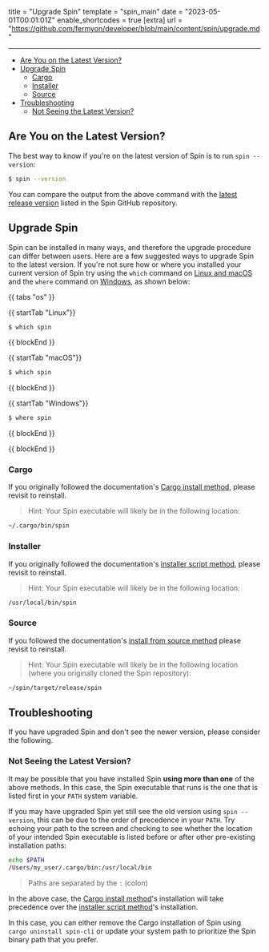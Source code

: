 title = "Upgrade Spin"
template = "spin_main"
date = "2023-05-01T00:01:01Z"
enable_shortcodes = true
[extra]
url = "https://github.com/fermyon/developer/blob/main/content/spin/upgrade.md"

---
- [Are You on the Latest Version?](#are-you-on-the-latest-version)
- [Upgrade Spin](#upgrade-spin)
  - [Cargo](#cargo)
  - [Installer](#installer)
  - [Source](#source)
- [Troubleshooting](#troubleshooting)
  - [Not Seeing the Latest Version?](#not-seeing-the-latest-version)

## Are You on the Latest Version?

The best way to know if you're on the latest version of Spin is to run `spin --version`:

<!-- @selectiveCpy -->

```bash
$ spin --version
```

You can compare the output from the above command with the [latest release version](https://github.com/fermyon/spin/releases/latest) listed in the Spin GitHub repository.

## Upgrade Spin

Spin can be installed in many ways, and therefore the upgrade procedure can differ between users. Here are a few suggested ways to upgrade Spin to the latest version. If you're not sure how or where you installed your current version of Spin try using the `which` command on [Linux and macOS](https://linux.die.net/man/1/which) and the `where` command on [Windows](https://learn.microsoft.com/en-us/windows-server/administration/windows-commands/where), as shown below:

{{ tabs "os" }}

{{ startTab "Linux"}}

<!-- @selectiveCpy -->

```bash
$ which spin
```

{{ blockEnd }}

{{ startTab "macOS"}}

<!-- @selectiveCpy -->

```bash
$ which spin
```

{{ blockEnd }}

{{ startTab "Windows"}}

<!-- @selectiveCpy -->

```bash
$ where spin
```

{{ blockEnd }}

{{ blockEnd }}

### Cargo

If you originally followed the documentation's [Cargo install method](/spin/install#using-cargo-to-install-spin), please revisit to reinstall.

> Hint: Your Spin executable will likely be in the following location:

<!-- @nocpy -->

```bash
~/.cargo/bin/spin
```

### Installer 

If you originally followed the documentation's [installer script method](/spin/install#installing-spin), please revisit to reinstall.

> Hint: Your Spin executable will likely be in the following location:

<!-- @nocpy -->

```bash
/usr/local/bin/spin
```

### Source

If you followed the documentation's [install from source method](/spin/install#building-spin-from-source) please revisit to reinstall.

> Hint: Your Spin executable will likely be in the following location (where you originally cloned the Spin repository):

```bash
~/spin/target/release/spin
```

## Troubleshooting

If you have upgraded Spin and don't see the newer version, please consider the following.

### Not Seeing the Latest Version?

It may be possible that you have installed Spin **using more than one** of the above methods. In this case, the Spin executable that runs is the one that is listed first in your `PATH` system variable. 

If you may have upgraded Spin yet still see the old version using `spin --version`, this can be due to the order of precedence in your `PATH`. Try echoing your path to the screen and checking to see whether the location of your intended Spin executable is listed before or after other pre-existing installation paths:

```bash
echo $PATH
/Users/my_user/.cargo/bin:/usr/local/bin
```

> Paths are separated by the `:` (colon)

In the above case, the [Cargo install method](/spin/install#using-cargo-to-install-spin)'s installation will take precedence over the [installer script method](/spin/install#installing-spin)'s installation. 

In this case, you can either remove the Cargo installation of Spin using `cargo uninstall spin-cli` or update your system path to prioritize the Spin binary path that you prefer.
